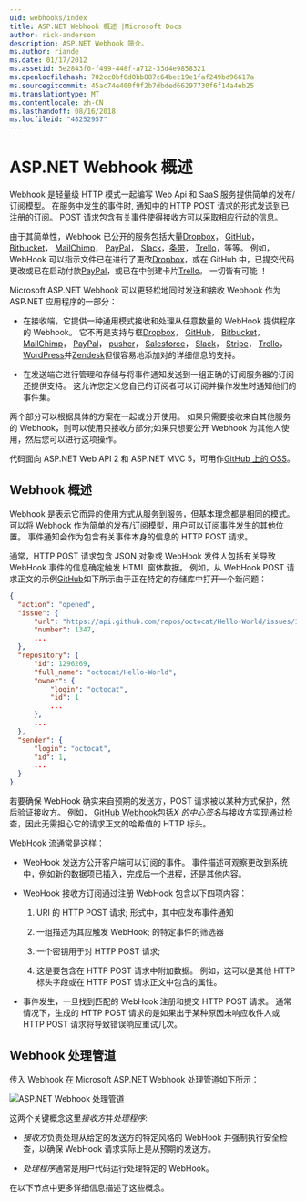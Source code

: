 ```yaml
---
uid: webhooks/index
title: ASP.NET Webhook 概述 |Microsoft Docs
author: rick-anderson
description: ASP.NET Webhook 简介。
ms.author: riande
ms.date: 01/17/2012
ms.assetid: 5e2843f0-f499-448f-a712-33d4e9858321
ms.openlocfilehash: 702cc0bf0d0bb887c64bec19e1faf249bd96617a
ms.sourcegitcommit: 45ac74e400f9f2b7dbded66297730f6f14a4eb25
ms.translationtype: MT
ms.contentlocale: zh-CN
ms.lasthandoff: 08/16/2018
ms.locfileid: "48252957"
---
```

# <a name="aspnet-webhooks-overview"></a>ASP.NET Webhook 概述

Webhook 是轻量级 HTTP 模式一起编写 Web Api 和 SaaS 服务提供简单的发布/订阅模型。 在服务中发生的事件时, 通知中的 HTTP POST 请求的形式发送到已注册的订阅。 POST 请求包含有关事件使得接收方可以采取相应行动的信息。

由于其简单性，Webhook 已公开的服务包括大量[Dropbox](http://dropbox.com/)， [GitHub](http://www.github.com/)， [Bitbucket](https://bitbucket.org/)， [MailChimp](http://www.mailchimp.com/)， [PayPal](http://www.paypal.com/)， [Slack](http://www.slack.com)，[条带](http://www.stripe.com)， [Trello](http://www.trello.com/)，等等。 例如，WebHook 可以指示文件已在进行了更改[Dropbox](http://dropbox.com/)，或在 GitHub 中，已提交代码更改或已在启动付款[PayPal](http://www.paypal.com/)，或已在中创建卡片[Trello](http://www.trello.com/)。 一切皆有可能 ！

Microsoft ASP.NET Webhook 可以更轻松地同时发送和接收 Webhook 作为 ASP.NET 应用程序的一部分：

* 在接收端，它提供一种通用模式接收和处理从任意数量的 WebHook 提供程序的 Webhook。 它不再是支持与框[Dropbox](http://dropbox.com/)， [GitHub](http://www.github.com/)， [Bitbucket](https://bitbucket.org/)， [MailChimp](http://www.mailchimp.com/)， [PayPal](http://www.paypal.com/)， [pusher](http://www.pusher.com)， [Salesforce](http://www.salesforce.com)， [Slack](http://www.slack.com)， [Stripe](http://www.stripe.com)， [Trello](http://www.trello.com/)，[WordPress](http://www.wordpress.com)并[Zendesk](https://www.zendesk.com/)但很容易地添加对的详细信息的支持。

* 在发送端它进行管理和存储与将事件通知发送到一组正确的订阅服务器的订阅还提供支持。 这允许您定义您自己的订阅者可以订阅并操作发生时通知他们的事件集。

两个部分可以根据具体的方案在一起或分开使用。 如果只需要接收来自其他服务的 Webhook，则可以使用只接收方部分;如果只想要公开 Webhook 为其他人使用，然后您可以进行这项操作。

代码面向 ASP.NET Web API 2 和 ASP.NET MVC 5，可用作[GitHub 上的 OSS](https://github.com/aspnet/WebHooks)。

## <a name="webhooks-overview"></a>Webhook 概述

Webhook 是表示它而异的使用方式从服务到服务，但基本理念都是相同的模式。 可以将 Webhook 作为简单的发布/订阅模型，用户可以订阅事件发生的其他位置。 事件通知会作为包含有关事件本身的信息的 HTTP POST 请求。

通常，HTTP POST 请求包含 JSON 对象或 WebHook 发件人包括有关导致 WebHook 事件的信息确定触发 HTML 窗体数据。 例如，从 WebHook POST 请求正文的示例[GitHub](http://www.github.com/)如下所示由于正在特定的存储库中打开一个新问题：

```json
{
  "action": "opened",
  "issue": {
      "url": "https://api.github.com/repos/octocat/Hello-World/issues/1347",
      "number": 1347,
      ...
  },
  "repository": {
      "id": 1296269,
      "full_name": "octocat/Hello-World",
      "owner": {
          "login": "octocat",
          "id": 1
          ...
      },
      ...
  },
  "sender": {
      "login": "octocat",
      "id": 1,
      ...
  }
}
```

若要确保 WebHook 确实来自预期的发送方，POST 请求被以某种方式保护，然后验证接收方。 例如， [GitHub Webhook](https://developer.github.com/webhooks/)包括*X 的中心签名*与接收方实现通过检查，因此无需担心它的请求正文的哈希值的 HTTP 标头。

WebHook 流通常是这样：

* WebHook 发送方公开客户端可以订阅的事件。 事件描述可观察更改到系统中，例如新的数据项已插入，完成后一个进程，还是其他内容。

* WebHook 接收方订阅通过注册 WebHook 包含以下四项内容：

     1. URI 的 HTTP POST 请求; 形式中，其中应发布事件通知

     2. 一组描述为其应触发 WebHook; 的特定事件的筛选器

     3. 一个密钥用于对 HTTP POST 请求;

     4. 这是要包含在 HTTP POST 请求中附加数据。 例如，这可以是其他 HTTP 标头字段或在 HTTP POST 请求正文中包含的属性。

* 事件发生，一旦找到匹配的 WebHook 注册和提交 HTTP POST 请求。 通常情况下，生成的 HTTP POST 请求的是如果出于某种原因未响应收件人或 HTTP POST 请求将导致错误响应重试几次。

## <a name="webhooks-processing-pipeline"></a>Webhook 处理管道

传入 Webhook 在 Microsoft ASP.NET Webhook 处理管道如下所示：

![ASP.NET Webhook 处理管道](_static/WebHookReceivers.png)

这两个关键概念这里*接收方*并*处理程序*:

* *接收方*负责处理从给定的发送方的特定风格的 WebHook 并强制执行安全检查，以确保 WebHook 请求实际上是从预期的发送方。

* *处理程序*通常是用户代码运行处理特定的 WebHook。

在以下节点中更多详细信息描述了这些概念。
